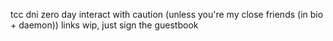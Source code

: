 tcc dni
zero day interact with caution (unless you're my close friends (in bio + daemon))
links wip, just sign the guestbook
